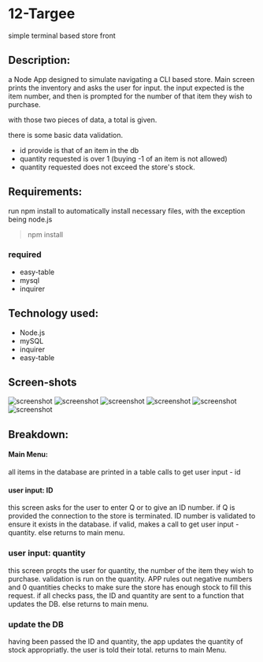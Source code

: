 # 12-Targee
simple terminal based store front

## Description:
a Node App designed to simulate navigating a CLI based store. Main screen prints the inventory and asks the user for input.
the input expected is the item number, and then is prompted for the number of that item they wish to purchase.

with those two pieces of data, a total is given.

there is some basic data validation.
* id provide is that of an item in the db
* quantity requested is over 1 (buying -1 of an item is not allowed)
* quantity requested does not exceed the store's stock.

## Requirements:
run npm install to automatically install necessary files, with the exception being node.js
>npm install
### required
* easy-table
* mysql
* inquirer

## Technology used:
* Node.js
* mySQL
* inquirer
* easy-table

## Screen-shots
![screenshot](https://github.com/CodyRDavis/12-Targee/blob/master/images/Screen%20Shot%202018-11-29%20at%206.08.51%20PM.png?raw=true)
![screenshot](https://github.com/CodyRDavis/12-Targee/blob/master/images/Screen%20Shot%202018-11-29%20at%206.09.01%20PM.png?raw=true)
![screenshot](https://github.com/CodyRDavis/12-Targee/blob/master/images/Screen%20Shot%202018-11-29%20at%206.09.20%20PM.png?raw=true)
![screenshot](https://github.com/CodyRDavis/12-Targee/blob/master/images/Screen%20Shot%202018-11-29%20at%206.09.30%20PM.png?raw=true)
![screenshot](https://github.com/CodyRDavis/12-Targee/blob/master/images/Screen%20Shot%202018-11-29%20at%206.09.42%20PM.png?raw=true)
![screenshot](https://github.com/CodyRDavis/12-Targee/blob/master/images/Screen%20Shot%202018-11-29%20at%206.09.53%20PM.png?raw=true)


## Breakdown:
#### Main Menu:
  all items in the database are printed in a table
  calls to get user input - id
  
#### user input: ID
  this screen asks for the user to enter Q or to give an ID number.
  if Q is provided the connection to the store is terminated.
  ID number is validated to ensure it exists in the database.
  if valid, makes a call to get user input -quantity.
  else returns to main menu.
  
### user input: quantity
  this screen propts the user for quantity, the number of the item they wish to purchase.
  validation is run on the quantity. APP rules out negative numbers and 0 quantities
  checks to make sure the store has enough stock to fill this request.
  if all checks pass, the ID and quantity are sent to a function that updates the DB.
  else returns to main menu.
### update the DB
  having been passed the ID and quantity, the app updates the quantity of stock appropriatly.
  the user is told their total. returns to main Menu.
